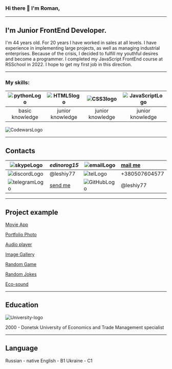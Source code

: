 ### Hi there 👋 I'm Roman,

***
## I'm Junior FrontEnd Developer.

I'm 44 years old. For 20 years I have worked in sales at all levels. I have experience in implementing large projects, as well as managing industrial enterprises. Because of the crisis, I decided to fulfill my youthful desires and become a programmer.
I completed my JavaScript FrontEnd course at RSSchool in 2022. I hope to get my first job in this direction.

***
### My skills:

|![pythonLogo](img/Python.png) | ![HTML5logo](img/html5.png) | ![CSS3logo](img/css3.png) | ![JavaScriptLogo](img/javascript.png) |
|:----------------------------------:|:---------------------------------:|:------------------------------:|:------------------------------------------:|
|basic knowledge                       |junior knowledge                     | junior knowledge                | junior knowledge                               |

![CodewarsLogo](https://www.codewars.com/users/leshiy77/badges/large)

***
## Contacts

![skypeLogo](img/skype.png)          | *edinorog15*                             | ![emailLogo](img/gmail.png)       | [mail me](mailto:_roman.kozhara@gmail.com_)
-----------------------------------------|:-------------------------------------|---------------------------------------|:--------------------------
![discordLogo](img/discord.png)      | @leshiy77                                  | ![telLogo](img/phone.png)          | +380507604577
![telegramLogo](img/telegram.png) | [send me](https://t.me/benyarif) | ![GitHubLogo](img/GITHUB.png) | @leshiy77

***

## Project example 

[Movie App](https://rolling-scopes-school.github.io/leshiy77-JSFEPRESCHOOL/js30movie-app/)  

[Portfolio Photo](https://rolling-scopes-school.github.io/leshiy77-JSFEPRESCHOOL/portfolio/)  

[Audio player](https://rolling-scopes-school.github.io/leshiy77-JSFEPRESCHOOL/js30audio-player/)  

[Image Gallery](https://rolling-scopes-school.github.io/leshiy77-JSFEPRESCHOOL/js30image-gallery/)  

[Random Game](https://rolling-scopes-school.github.io/leshiy77-JSFEPRESCHOOL/js30random-game/)  

[Random Jokes](https://rolling-scopes-school.github.io/leshiy77-JSFEPRESCHOOL/js30random-jokes/)  

[Eco-sound](https://rolling-scopes-school.github.io/leshiy77-JSFEPRESCHOOL/js30eco-sounds/)  

***
## Education

![University-logo](img/university.png)

2000 - Donetsk University of Economics and Trade
Management specialist

***
## Language

Russian - native
English - B1
Ukraine - C1